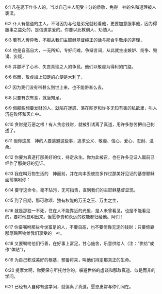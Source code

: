 <a id="1"></a>6:1  凡在轭下作仆人的，当以自己主人配受十分的恭敬，免得　神的名和道理被人亵渎。  

<a id="2"></a>6:2  仆人有信道的主人，不可因为与他是弟兄就轻看他，更要加意服事他，因为得服事之益处的，是信道蒙爱的。你要以此教训人、劝勉人。  

<a id="3"></a>6:3  若有人传异教，不服从我们主耶稣基督纯正的话与那合乎敬虔的道理，  

<a id="4"></a>6:4  他是自高自大，一无所知，专好问难，争辩言词，从此就生出嫉妒、纷争、毁谤、妄疑，  

<a id="5"></a>6:5  并那坏了心术、失丧真理之人的争竞。他们以敬虔为得利的门路。  

<a id="6"></a>6:6  然而，敬虔加上知足的心便是大利了，  

<a id="7"></a>6:7  因为我们没有带甚么到世上来，也不能带甚么去，  

<a id="8"></a>6:8  只要有衣有食，就当知足。  

<a id="9"></a>6:9  但那些想要发财的人，就陷在迷惑、落在网罗和许多无知有害的私欲里，叫人沉在败坏和灭亡中。  

<a id="10"></a>6:10  贪财是万恶之根！有人贪恋钱财，就被引诱离了真道，用许多愁苦把自己刺透了。  

<a id="11"></a>6:11  但你这属　神的人要逃避这些事，追求公义、敬虔、信心、爱心、忍耐、温柔。  

<a id="12"></a>6:12  你要为真道打那美好的仗，持定永生。你为此被召，也在许多见证人面前已经作了那美好的见证。  

<a id="13"></a>6:13  我在叫万物生活的　神面前，并在向本丢彼拉多作过那美好见证的基督耶稣面前嘱咐你：  

<a id="14"></a>6:14  要守这命令，毫不玷污，无可指责，直到我们的主耶稣基督显现。  

<a id="15"></a>6:15  到了日期，那可称颂、独有权能的万王之王、万主之主，  

<a id="16"></a>6:16  就是那独一不死，住在人不能靠近的光里，是人未曾看见，也是不能看见的，要将他显明出来。但愿尊贵和永远的权能都归给他。阿们！  

<a id="17"></a>6:17  你要嘱咐那些今世富足的人，不要自高，也不要倚靠无定的钱财；只要倚靠那厚赐百物给我们享受的　神。  

<a id="18"></a>6:18  又要嘱咐他们行善，在好事上富足，甘心施舍，乐意供给人（注：“供给”或作“体贴”），  

<a id="19"></a>6:19  为自己积成美好的根基，预备将来，叫他们持定那真正的生命。  

<a id="20"></a>6:20  提摩太啊，你要保守所托付你的，躲避世俗的虚谈和那敌真道、似是而非的学问。  

<a id="21"></a>6:21  已经有人自称有这学问，就偏离了真道。愿恩惠常与你们同在。  
